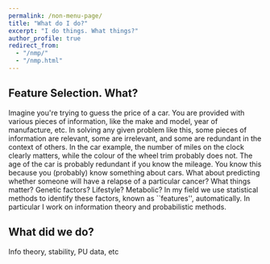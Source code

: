 ```yaml
---
permalink: /non-menu-page/
title: "What do I do?"
excerpt: "I do things. What things?"
author_profile: true
redirect_from: 
  - "/nmp/"
  - "/nmp.html"
---
```



Feature Selection. What?
-----

Imagine you're trying to guess the price of a car. You are provided with various pieces of information, like the make and model, year of manufacture, etc. In solving any given problem like this, some pieces of information are relevant, some are irrelevant, and some are redundant in the context of others. In the car example, the number of miles on the clock clearly matters, while the colour of the wheel trim probably does not. The age of the car is probably redundant if you know the mileage. You know this because you (probably) know something about cars. What about predicting whether someone will have a relapse of a particular cancer? What things matter? Genetic factors? Lifestyle? Metabolic? In my field we use statistical methods to identify these factors, known as ``features'', automatically. In particular I work on information theory and probabilistic methods.

What did we do?
-----

Info theory, stability, PU data, etc
